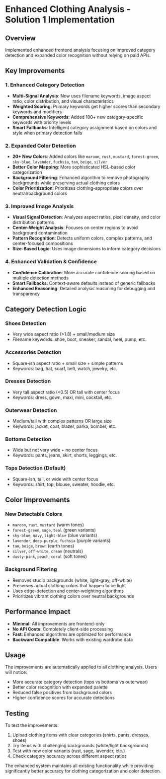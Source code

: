 # Enhanced Clothing Analysis - Solution 1 Implementation

## Overview
Implemented enhanced frontend analysis focusing on improved category detection and expanded color recognition without relying on paid APIs.

## Key Improvements

### 1. Enhanced Category Detection
- **Multi-Signal Analysis**: Now uses filename keywords, image aspect ratio, color distribution, and visual characteristics
- **Weighted Scoring**: Primary keywords get higher scores than secondary keywords and modifiers
- **Comprehensive Keywords**: Added 100+ new category-specific keywords with priority levels
- **Smart Fallbacks**: Intelligent category assignment based on colors and style when primary detection fails

### 2. Expanded Color Detection
- **20+ New Colors**: Added colors like `maroon`, `rust`, `mustard`, `forest-green`, `sky-blue`, `lavender`, `fuchsia`, `tan`, `beige`, `silver`
- **Better Color Mapping**: More sophisticated HSL-based color categorization
- **Background Filtering**: Enhanced algorithm to remove photography backgrounds while preserving actual clothing colors
- **Color Prioritization**: Prioritizes clothing-appropriate colors over neutral/background colors

### 3. Improved Image Analysis
- **Visual Signal Detection**: Analyzes aspect ratios, pixel density, and color distribution patterns
- **Center-Weight Analysis**: Focuses on center regions to avoid background contamination
- **Pattern Recognition**: Detects uniform colors, complex patterns, and center-focused compositions
- **Size-Based Logic**: Uses image dimensions to inform category decisions

### 4. Enhanced Validation & Confidence
- **Confidence Calibration**: More accurate confidence scoring based on multiple detection methods
- **Smart Fallbacks**: Context-aware defaults instead of generic fallbacks
- **Enhanced Reasoning**: Detailed analysis reasoning for debugging and transparency

## Category Detection Logic

### Shoes Detection
- Very wide aspect ratio (>1.8) + small/medium size
- Filename keywords: shoe, boot, sneaker, sandal, heel, pump, etc.

### Accessories Detection  
- Square-ish aspect ratio + small size + simple patterns
- Keywords: bag, hat, scarf, belt, watch, jewelry, etc.

### Dresses Detection
- Very tall aspect ratio (<0.5) OR tall with center focus
- Keywords: dress, gown, maxi, mini, cocktail, etc.

### Outerwear Detection
- Medium/tall with complex patterns OR large size
- Keywords: jacket, coat, blazer, parka, bomber, etc.

### Bottoms Detection
- Wide but not very wide + no center focus
- Keywords: pants, jeans, skirt, shorts, leggings, etc.

### Tops Detection (Default)
- Square-ish, tall, or wide with center focus
- Keywords: shirt, top, blouse, sweater, hoodie, etc.

## Color Improvements

### New Detectable Colors
- `maroon`, `rust`, `mustard` (warm tones)
- `forest-green`, `sage`, `teal` (green variants)  
- `sky-blue`, `navy`, `light-blue` (blue variants)
- `lavender`, `deep-purple`, `fuchsia` (purple variants)
- `tan`, `beige`, `brown` (earth tones)
- `silver`, `off-white`, `cream` (neutrals)
- `dusty-pink`, `peach`, `coral` (soft tones)

### Background Filtering
- Removes studio backgrounds (white, light-gray, off-white)
- Preserves actual clothing colors that happen to be light
- Uses edge-detection and center-weighting algorithms
- Prioritizes vibrant clothing colors over neutral backgrounds

## Performance Impact
- **Minimal**: All improvements are frontend-only
- **No API Costs**: Completely client-side processing
- **Fast**: Enhanced algorithms are optimized for performance
- **Backward Compatible**: Works with existing wardrobe data

## Usage
The improvements are automatically applied to all clothing analysis. Users will notice:
- More accurate category detection (tops vs bottoms vs outerwear)
- Better color recognition with expanded palette
- Reduced false positives from background colors
- Higher confidence scores for accurate detections

## Testing
To test the improvements:
1. Upload clothing items with clear categories (shirts, pants, dresses, shoes)
2. Try items with challenging backgrounds (white/light backgrounds)
3. Test with new color variants (rust, sage, lavender, etc.)
4. Check category accuracy across different aspect ratios

The enhanced system maintains all existing functionality while providing significantly better accuracy for clothing categorization and color detection.
